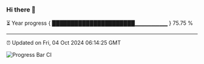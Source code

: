 ### Hi there 👋

⏳ Year progress { ██████████████████████▁▁▁▁▁▁▁▁ } 75.75 %

---

⏰ Updated on Fri, 04 Oct 2024 06:14:25 GMT

![Progress Bar CI](https://github.com/Shyam-Makwana/GitHub-Actions-Demo/workflows/Progress%20Bar%20CI/badge.svg)
